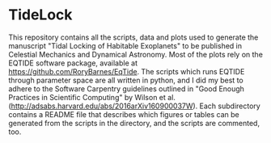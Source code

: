 # TideLock
This repository contains all the scripts, data and plots used to generate the manuscript "Tidal Locking of Habitable Exoplanets" to be published in Celestial Mechanics and Dynamical Astronomy. Most of the plots rely on the EQTIDE software package, available at https://github.com/RoryBarnes/EqTide. The scripts which runs EQTIDE through parameter space are all written in python, and I did my best to adhere to the Software Carpentry guidelines outlined in "Good Enough Practices in Scientific Computing" by Wilson et al. (http://adsabs.harvard.edu/abs/2016arXiv160900037W). Each subdirectory contains a README file that describes which figures or tables can be generated from the scripts in the directory, and the scripts are commented, too.
